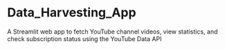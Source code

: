 # Data_Harvesting_App
A Streamlit web app to fetch YouTube channel videos, view statistics, and check subscription status using the YouTube Data API
